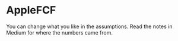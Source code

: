 # AppleFCF

You can change what you like in the assumptions. Read the notes in Medium for where the numbers came from.
